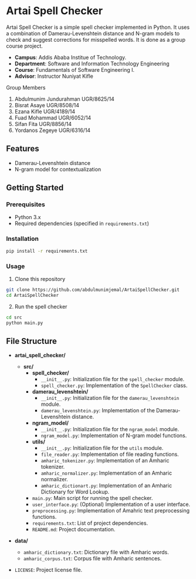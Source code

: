 # Artai Spell Checker

Artai Spell Checker is a simple spell checker implemented in Python. It uses a combination of Damerau-Levenshtein distance and N-gram models to check and suggest corrections for misspelled words. It is done as a group course project.

- **Campus**: Addis Ababa Institue of Technology.
- **Department**: Software and Information Technology Engineering
- **Course**: Fundamentals of Software Engineering I.
- **Advisor**: Instructor Nuniyat Kifle

Group Members

1.	Abdulmunim Jundurahman      UGR/8625/14
2.	Bisrat Asaye                UGR/8508/14
3.	Ezana Kifle                 UGR/4189/14
4.	Fuad Mohammad               UGR/6052/14
5.	Sifan Fita                  UGR/8856/14
6.	Yordanos Zegeye             UGR/6316/14


## Features

- Damerau-Levenshtein distance 
- N-gram model for contextualization


## Getting Started

### Prerequisites

- Python 3.x
- Required dependencies (specified in `requirements.txt`)

### Installation

```bash
pip install -r requirements.txt
```

### Usage 
1. Clone this repository
```bash
git clone https://github.com/abdulmunimjemal/ArtaiSpellChecker.git
cd ArtaiSpellChecker
```
2. Run the spell checker
```bash
cd src
python main.py
```
## File Structure

- **artai_spell_checker/**
  - **src/**
    - **spell_checker/**
      - `__init__.py`: Initialization file for the `spell_checker` module.
      - `spell_checker.py`: Implementation of the `SpellChecker` class.
    - **damerau_levenshtein/**
      - `__init__.py`: Initialization file for the `damerau_levenshtein` module.
      - `damerau_levenshtein.py`: Implementation of the Damerau-Levenshtein distance.
    - **ngram_model/**
      - `__init__.py`: Initialization file for the `ngram_model` module.
      - `ngram_model.py`: Implementation of N-gram model functions.
    - **utils/**
      - `__init__.py`: Initialization file for the `utils` module.
      - `file_reader.py`: Implementation of file reading functions.
      - `amharic_tokenizer.py`: Implementation of an Amharic tokenizer.
      - `amharic_normalizer.py`: Implementation of an Amharic normalizer.
      - `amharic_dictionart.py`: Implementation of an Amharic Dictionary for Word Lookup.
    - `main.py`: Main script for running the spell checker.
    - `user_interface.py`: (Optional) Implementation of a user interface.
    - `preprocessing.py`: Implementation of Amahric text preprocessing functions.
    - `requirements.txt`: List of project dependencies.
    - `README.md`: Project documentation.

- **data/**
  - `amharic_dictionary.txt`: Dictionary file with Amharic words.
  - `amharic_corpus.txt`: Corpus file with Amharic sentences.

- `LICENSE`: Project license file.
